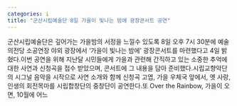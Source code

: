 ```yaml
---
categories: i
title: "군산시립예술단 8일 가을이 빛나는 밤에 광장콘서트 공연"
---
```

군산시립예술단은 깊어가는 가을밤의 서정을 느낄수 있도록 8일 오후 7시 30분에 예술의전당 소공연장 야외 광장에서 ‘가을이 빛나는 밤에’ 광장콘서트를 마련했다고 4일 밝혔다.이번 공연을 위해 지난달 시민들에게 가을과 관련해 간직하고 있는 소중한 추억에 대한 사연과 신청곡을 접수 받았으며, 콘서트에 그 내용을 담아 준비했다.시립교향악단의 시그널 음악을 시작으로 사연 소개와 함께 신청곡 고엽, 가을 우체국 앞에서, 옛 사랑, 인생의 회전목마를 시립합창단의 중창단이 공연한다.또 Over the Rainbow, 가을이 오면, 10월에 어느